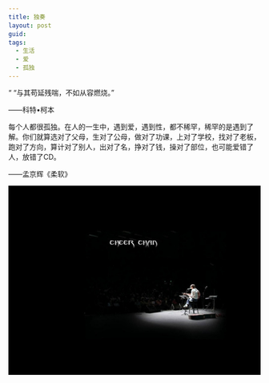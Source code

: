 ```yaml
---
title: 独奏
layout: post
guid:
tags:
  - 生活
  - 爱
  - 孤独
---
```


“
“与其苟延残喘，不如从容燃烧。”

——科特•柯本

每个人都很孤独。在人的一生中，遇到爱，遇到性，都不稀罕，稀罕的是遇到了解。你们就算选对了父母，生对了公母，做对了功课，上对了学校，找对了老板，跑对了方向，算计对了别人，出对了名，挣对了钱，操对了部位，也可能爱错了人，放错了CD。

——孟京辉《柔软》
>
<span class="image-1200">[![](/media/files/2013/05/lonely.jpg)](http://500px.com/photo/29307621)</span>
